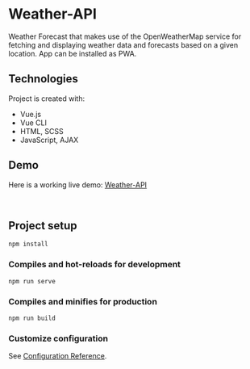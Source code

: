 
# Weather-API
Weather Forecast that makes use of the OpenWeatherMap service for fetching and displaying weather data and forecasts based on a given location. App can be installed as PWA.

## Technologies
 Project is created with:
* Vue.js 
* Vue CLI 
* HTML, SCSS
* JavaScript, AJAX

## Demo
Here is a working live demo: [Weather-API](https://mateooosh.github.io/Weather-API/)


<br/>


## Project setup
```
npm install
```

### Compiles and hot-reloads for development
```
npm run serve
```

### Compiles and minifies for production
```
npm run build
```

### Customize configuration
See [Configuration Reference](https://cli.vuejs.org/config/).


